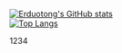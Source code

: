 [![Erduotong's GitHub stats](https://github-readme-stats.vercel.app/api?username=erduotong&count_private=true&show_icons=true)](https://github.com/erduotong/github-readme-stats)  
[![Top Langs](https://github-readme-stats.vercel.app/api/top-langs/?username=erduotong)](https://github.com/erduotong/github-readme-stats)

1234
